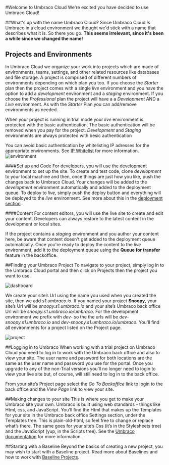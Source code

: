 #Welcome to Umbraco Cloud
We're excited you have decided to use Umbraco Cloud!

##What's up with the name Umbraco Cloud?
Since Umbraco Cloud _is_ Umbraco in a cloud environment we thought we'd stick with a name that describes what it is. So there you go. __This seems irrelevant, since it's been a while since we changed the name!__

## Projects and Environments
In Umbraco Cloud we organize your work into projects which are made of environments, teams, settings, and other related resources like databases and file storage. A project is comprised of different numbers of environments depending on which plan you too. If you choose the _Starter_ plan then the project comes with a single _live_ environment and you have the option to add a _development_ environment and a _staging_ environment. If you choose the _Professional_ plan the project will have a a _Development_ AND a _Live_ environment. As with the _Starter_ Plan you can add/remove environments as needed.

When your project is running in trial mode your _live_ environment is protected with the basic authentication. The basic authentication  will be removed when you pay for the project. _Development_ and _Staging_ environments are always protected with besic authentication

You can avoid basic authentication by whitelisting IP adresses for the appropriate environments. See [IP Whitelist](https://our.umbraco.org/documentation/Umbraco-Cloud/Set-Up/#ip-whitelist) for more information.
![environment](images/environment.png)

####Set up and Code
For developers, you will use the development environment to set up the site. To create and test code, clone _development_ to your local machine and then, once things are just how you like, push the changes back to Umbraco Cloud. Your changes will be added to the _development_ environment automatically and added to the deployment queue. To deploy to _live_, simply push the deploy button and everything will be deployed to the _live_ environment. See more about this in the [deployment section](../Deployment/index.md).

####Content
For content editors, you will use the live site to create and edit your content. Developers can always restore to the latest content in the development or local sites.

If the project contains a _staging_ environment and you author your content here, be aware that content doesn't get added to the deployment queue automatically. Once you're ready to deploy the content to the _live_ environment, add it to the deployment queue using the __Queue for transfer__ feature in the backoffice.

##Finding your Umbraco Project
To navigate to your project, simply log in to the Umbraco Cloud portal and then click on Projects then the project you want to use.

![dashboard](images/dashboard.jpg)

We create your site’s Url using the name you used when you created the site, then we add _s1.umbraco.io_. If you named your project __Snoopy__, your site’s Url will be _snoopy.s1.umbraco.io_ and your site’s Umbraco back office Url will be _snoopy.s1.umbraco.io/umbraco_. For the development environment we prefix with _dev-_ so the the urls will be _dev-snoopy.s1.umbraco.io_ and _dev-snoopy.s1.umbraco.io/umbraco_. You'll find all environments for a project listed on the Project page.

![project](images/project.jpg)

##Logging in to Umbraco
When working with a trial project on Umbraco Cloud you need to log in to work with the Umbraco back office and also to view your site. The user name and password for both locations are the same as the user name and password you use for the portal. Once you upgrade to any of the non-Trial versions you’ll no longer need to login to view your live site but, of course, will still need to log in to the back office.

From your site’s Project page select the *Go To Backoffice* link to login to the back office and the *View Page* link to view your site.

##Making changes to your site
This is where you get to make your Umbraco site your own. Umbraco is built using web standards - things like Html, css, and JavaScript. You’ll find the Html that makes up the Templates for your site in the Umbraco back office Settings section, under the Templates tree. This is plain-old-html, so feel free to change or replace what’s there. The same goes for your site’s Css (it’s in the Stylesheets tree) and the JavaScript (yup, in the Scripts tree). See the [Umbraco documentation](https://our.umbraco.org/documentation/Getting-Started/) for more information.

##Starting with a Baseline
Beyond the basics of creating a new project, you may wish to start with a Baseline project. Read more about Baselines and how to work with [Baseline Projects](Baselines/).
